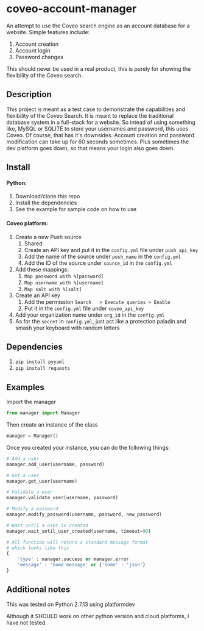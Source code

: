 # coveo-account-manager
An attempt to use the Coveo search engine as an account database for a website.
Simple features include:
 1. Account creation
 2. Account login
 3. Password changes

 This should never be used in a real product, this is purely for showing the flexibility of the Coveo search.

 ## Description
 This project is meant as a test case to demonstrate the capabilities and flexibility of the Coveo Search.
 It is meant to replace the traditional database system in a full-stack for a website.
 So intead of using something like, MySQL or SQLITE to store your usernames and password, this uses Coveo.
 Of course, that has it's downsides. Account creation and password modification can take up for 60 seconds sometimes.
 Plus sometimes the dev platform goes down, so that means your login also goes down.

 ## Install
 #### Python:
1. Download/clone this repo
2. Install the dependencies
3. See the example for sample code on how to use
 #### Coveo platform:
1. Create a new Push source
    1. Shared
    2. Create an API key and put it in the `config.yml` file under `push_api_key`
    3. Add the name of the source under `push_name` in the `config.yml`
    4. Add the ID of the source under `source_id` in the `config.yml`
2. Add these mappings:
    1. `Map password with %[password]`
    2. `Map username with %[username]`
    3. `Map salt with %[salt]`
3. Create an API key
    1. Add the permission `Search	> Execute queries > Enable`
    2. Put it in the `config.yml` file under `coveo_api_key`
4. Add your organization name under `org_id` in the `config.yml`
5. As for the `secret` in `config.yml`, just act like a protection paladin and smash your keyboard with random letters

 ## Dependencies
1. `pip install pyyaml`
2. `pip install requests`

 ## Examples
 Import the manager
 
```python
from manager import Manager
```

Then create an instance of the class

```python
manager = Manager()
```

Once you created your instance, you can do the following things:

```python
# Add a user
manager.add_user(username, password)

# Get a user
manager.get_user(username)

# Validate a user
manager.validate_user(username, password)

# Modify a password
manager.modify_password(username, password, new_password)

# Wait until a user is created
manager.wait_until_user_created(username, timeout=90)

# All function will return a standard message format
# which looks like this
{
    'type' : manager.success or manager.error
    'message' : 'Some message' or {'some' : 'json'}
}
```

 ## Additional notes
 This was tested on Python 2.7.13 using platformdev
 
 Although it SHOULD work on other python version and cloud platforms, I have not tested.
